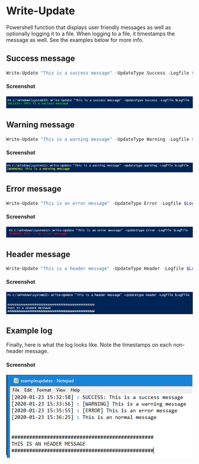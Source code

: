 # Write-Update
Powershell function that displays user friendly messages as well as optionally logging it to a file. When logging to a file, it timestamps the message as well. See the examples below for more info.

## Success message
```powershell 
Write-Update "This is a success message" -UpdateType Success -Logfile $Logfile
```
#### Screenshot

![alt text](./ExampleScreenshots/Success.PNG "Success output example")

## Warning message
```powershell 
Write-Update "This is a warning message" -UpdateType Warning -Logfile $Logfile
```
#### Screenshot

![alt text](./ExampleScreenshots/Warning.PNG "Success output example")

## Error message
```powershell 
Write-Update "This is an error message" -UpdateType Error -Logfile $Logfile
```
#### Screenshot

![alt text](./ExampleScreenshots/Error.PNG "Success output example")

## Header message
```powershell 
Write-Update "This is a header message" -UpdateType Header -Logfile $Logfile
```
#### Screenshot

![alt text](./ExampleScreenshots/Header.PNG "Success output example")


## Example log
Finally, here is what the log looks like. Note the timestamps on each non-header message.
#### Screenshot

![alt text](./ExampleScreenshots/ExampleLog.PNG "Success output example")
